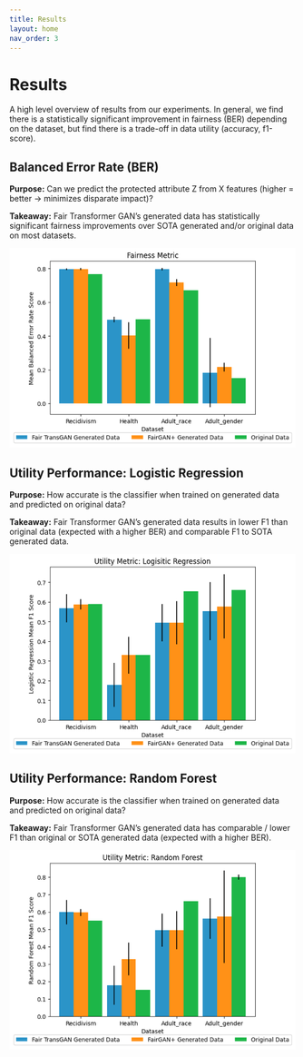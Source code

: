 ```yaml
---
title: Results
layout: home
nav_order: 3
---
```


# Results
A high level overview of results from our experiments. In general, we find there is a statistically significant improvement in fairness (BER) depending on the dataset, but find there is a trade-off in data utility (accuracy, f1-score).

## Balanced Error Rate (BER)
**Purpose:** Can we predict the protected attribute Z from X features (higher = better -> minimizes disparate impact)?

**Takeaway:**  Fair Transformer GAN’s generated data has statistically significant fairness improvements over SOTA generated and/or original data on most datasets.

![](/images/ber_results.png)

## Utility Performance: Logistic Regression
**Purpose:** How accurate is the classifier when trained on generated data and predicted on original data?

**Takeaway:**  Fair Transformer GAN’s generated data results in lower F1 than original data (expected with a higher BER) and comparable F1 to SOTA generated data.

![](/images/lr_results.png)

## Utility Performance: Random Forest
**Purpose:** How accurate is the classifier when trained on generated data and predicted on original data?

**Takeaway:**  Fair Transformer GAN’s generated data has comparable / lower F1 than original or SOTA generated data (expected with a higher BER).

![](/images/rf_results.png)
